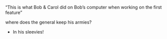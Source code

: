  “This is what Bob & Carol did on Bob’s computer when working on the first feature”
 
 where does the general keep his armies?
 - In his sleevies!